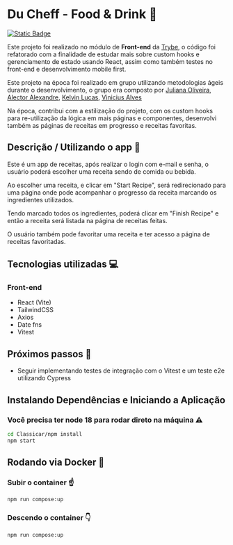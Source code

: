 # Du Cheff - Food & Drink :spaghetti:
[![Static Badge](https://img.shields.io/badge/Licence-MIT-orange)](https://github.com/HalisterFernando/app-de-receitas/blob/main/LICENSE)


Este projeto foi realizado no módulo de **Front-end** da [Trybe](https://www.betrybe.com/?utm_source=trybe.com.br), o código foi refatorado com a finalidade de estudar mais sobre custom hooks e gerenciamento de estado usando React, assim como também testes no front-end e desenvolvimento mobile first. 

Este projeto na época foi realizado em grupo utilizando metodologias ágeis durante o desenvolvimento, o grupo era composto por [Juliana Oliveira](https://github.com/jsfoliveira), [Alector Alexandre](https://github.com/AlectorAlexander), [Kelvin Lucas](https://github.com/klaolp), [Vinicius Alves](https://github.com/ViniiAlves)

Na época, contribui com a estilização do projeto, com os custom hooks para re-utilização da lógica em mais páginas e componentes, desenvolvi também as páginas de receitas em progresso e receitas favoritas.

## Descrição / Utilizando o app :mag_right:

Este é um app de receitas, após realizar o login com e-mail e senha, o usuário poderá escolher uma receita sendo de comida ou bebida.

Ao escolher uma receita, e clicar em "Start Recipe", será redirecionado para uma página onde pode acompanhar o progresso da receita marcando os ingredientes utilizados. 

Tendo marcado todos os ingredientes, poderá clicar em "Finish Recipe" e então a receita será listada na página de receitas feitas.

O usuário também pode favoritar uma receita e ter acesso a página de receitas favoritadas.


## Tecnologias utilizadas :computer:

### Front-end

* React (Vite)
* TailwindCSS
* Axios
* Date fns
* Vitest

## Próximos passos :hammer:

* Seguir implementando testes de integração com o Vitest e um teste e2e utilizando Cypress

## Instalando Dependências e Iniciando a Aplicação
### Você precisa ter node 18 para rodar direto na máquina :warning:

```bash
cd Classicar/npm install
npm start
```
## Rodando via Docker :whale:
### Subir o container :point_up:
```bash
npm run compose:up 
``` 
### Descendo o container :point_down:
```bash
npm run compose:up 
```






